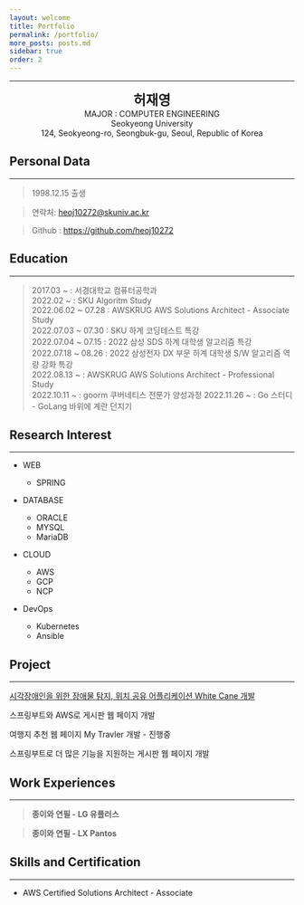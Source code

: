 ```yaml
---
layout: welcome
title: Portfolio
permalink: /portfolio/
more_posts: posts.md
sidebar: true
order: 2
---
```


* * *
<center>
<span style=
"font-size:170%;
font-weight:bold">
허재영
</span>
</center>

<center>MAJOR : COMPUTER ENGINEERING</center>

<center>Seokyeong University</center>

<center>124, Seokyeong-ro, Seongbuk-gu, Seoul, Republic of Korea</center>

## Personal Data
---
> 1998.12.15 출생

> 연락처: heoj10272@skuniv.ac.kr

> Github : <a href="https://github.com/heoj10272">https://github.com/heoj10272</a>


## Education
---
> 2017.03 ~ : 서경대학교 컴퓨터공학과<br>
> 2022.02 ~ : SKU Algoritm Study<br>
> 2022.06.02 ~ 07.28 : AWSKRUG AWS Solutions Architect - Associate Study<br>
> 2022.07.03 ~ 07.30 : SKU 하계 코딩테스트 특강<br>
> 2022.07.04 ~ 07.15 : 2022 삼성 SDS 하계 대학생 알고리즘 특강<br>
> 2022.07.18 ~ 08.26 : 2022 삼성전자 DX 부문 하계 대학생 S/W 알고리즘 역량 강화 특강<br>
> 2022.08.13 ~ : AWSKRUG AWS Solutions Architect - Professional Study<br>
> 2022.10.11 ~ : goorm 쿠버네티스 전문가 양성과정
> 2022.11.26 ~ : Go 스터디 - GoLang 바위에 계란 던지기

## Research Interest
---

* WEB
    + SPRING

* DATABASE
    + ORACLE
    + MYSQL
    + MariaDB

* CLOUD
    + AWS
    + GCP
    + NCP

* DevOps
    + Kubernetes
    + Ansible

## Project
---
[시각장애인을 위한 장애물 탐지, 위치 공유 어플리케이션 White Cane 개발](https://heoj10272.github.io/project/흰지팡이-프로젝트.html)

스프링부트와 AWS로 게시판 웹 페이지 개발

여행지 추천 웹 페이지 My Travler 개발 - 진행중

스프링부트로 더 많은 기능을 지원하는 게시판 웹 페이지 개발

## Work Experiences
---
> **종이와 연필 - LG 유플러스**

> **종이와 연필 - LX Pantos**

## Skills and Certification
---
- AWS Certified Solutions Architect - Associate<br>
<div data-iframe-width="300" data-iframe-height="240" data-share-badge-id="1e6da221-09db-4388-8d5b-8411f4a8c515" data-share-badge-host="https://www.credly.com"></div><script type="text/javascript" async src="//cdn.credly.com/assets/utilities/embed.js"></script>



